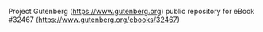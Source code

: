 Project Gutenberg (https://www.gutenberg.org) public repository for eBook #32467 (https://www.gutenberg.org/ebooks/32467)
